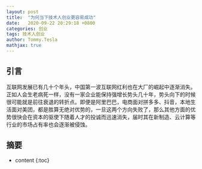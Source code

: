 ```yaml
---
layout: post
title:  "为何当下技术人创业更容易成功"
date:   2020-09-22 20:29:18 +0800 
categories: 创业
tags: 技术人创业 
author: Tommy.Tesla
mathjax: true
---
```



## 引言

互联网发展已有几十个年头，中国第一波互联网红利也在大厂的崛起中逐渐消失。正如人会生老病死一样，没有一家企业能保持强增长势头几十年，势头向下的时候很可能就是前往衰退的转折点。即便是阿里巴巴，电商面对拼多多、抖音，本地生活面对美团，都是胜算无绝对优势的，一旦这两个方向失败了，那么其他方面的优势很快会在资本的驱使下随着人才的投诚而迅速消失，届时其在新制造、云计算等行业的市场占有率也会逐渐被侵蚀。

## 摘要






* content 
{:toc}